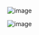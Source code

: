 ![image](https://user-images.githubusercontent.com/36189996/113405539-49fd6a00-93aa-11eb-855b-54969f740c82.png)

![image](https://user-images.githubusercontent.com/36189996/113405581-5c77a380-93aa-11eb-8ddd-dd71fb4225bf.png)

